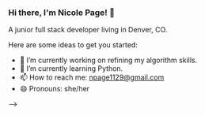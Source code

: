 ### Hi there, I'm Nicole Page! 👋

A junior full stack developer living in Denver, CO.


Here are some ideas to get you started:

- 🔭 I’m currently working on refining my algorithm skills.
- 🌱 I’m currently learning Python.
- 📫 How to reach me: npage1129@gmail.com
- 😄 Pronouns: she/her

-->
